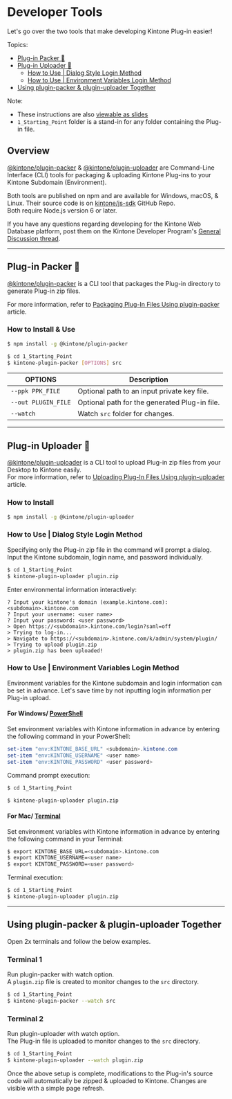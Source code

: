 # Developer Tools
Let's go over the two tools that make developing Kintone Plug-in easier!

Topics:
  * [Plug-in Packer 📩](#plug-in-packer-)
  * [Plug-in Uploader 📡](#plug-in-uploader-)
    * [How to Use | Dialog Style Login Method](#how-to-use--dialog-style-login-method)
    * [How to Use | Environment Variables Login Method](#how-to-use--environment-variables-login-method)
  * [Using plugin-packer & plugin-uploader Together](#using-plugin-packer--plugin-uploader-together)

Note:
  * These instructions are also [viewable as slides](https://slides.trouni.com/?src=https://raw.githubusercontent.com/ahandsel/Table-Utility-Plug-in/main/Developer_Tools.md#/)
  * `1_Starting_Point` folder is a stand-in for any folder containing the Plug-in file.

## Overview

[@kintone/plugin-packer](https://github.com/kintone/js-sdk/tree/master/packages/plugin-packer) & [@kintone/plugin-uploader](https://github.com/kintone/js-sdk/tree/master/packages/plugin-uploader) are Command-Line Interface (CLI) tools for packaging & uploading Kintone Plug-ins to your Kintone Subdomain (Environment).

Both tools are published on npm and are available for Windows, macOS, & Linux. Their source code is on [kintone/js-sdk](https://github.com/kintone/js-sdk) GitHub Repo.  
Both require Node.js version 6 or later.

If you have any questions regarding developing for the Kintone Web Database platform, post them on the Kintone Developer Program's [General Discussion thread](https://developer.kintone.io/hc/en-us/community/topics/200378107-General-Discussion).

---

## Plug-in Packer 📩

[@kintone/plugin-packer](https://github.com/kintone/js-sdk/tree/master/packages/plugin-packer) is a CLI tool that packages the Plug-in directory to generate Plug-in zip files.  

For more information, refer to [Packaging Plug-In Files Using plugin-packer](https://developer.kintone.io/hc/en-us/articles/360008906274) article.

### How to Install & Use

```sh
$ npm install -g @kintone/plugin-packer

$ cd 1_Starting_Point
$ kintone-plugin-packer [OPTIONS] src
```

| OPTIONS             | Description                                  |
| ------------------- | -------------------------------------------- |
| `--ppk PPK_FILE`    | Optional path to an input private key file.  |
| `--out PLUGIN_FILE` | Optional path for the generated Plug-in file. |
| `--watch`           | Watch `src` folder for changes.              |

---

## Plug-in Uploader 📡

[@kintone/plugin-uploader](https://github.com/kintone/js-sdk/tree/master/packages/plugin-uploader) is a CLI tool to upload Plug-in zip files from your Desktop to Kintone easily.  
For more information, refer to [Uploading Plug-In Files Using plugin-uploader](https://developer.kintone.io/hc/en-us/articles/360009830414) article.

### How to Install

```sh
$ npm install -g @kintone/plugin-uploader
```


### How to Use | Dialog Style Login Method
Specifying only the Plug-in zip file in the command will prompt a dialog.
Input the Kintone subdomain, login name, and password individually.

```sh
$ cd 1_Starting_Point
$ kintone-plugin-uploader plugin.zip
```

Enter environmental information interactively:

```console
? Input your kintone's domain (example.kintone.com): <subdomain>.kintone.com
? Input your username: <user name>
? Input your password: <user password>
> Open https://<subdomain>.kintone.com/login?saml=off
> Trying to log-in...
> Navigate to https://<subdomain>.kintone.com/k/admin/system/plugin/
> Trying to upload plugin.zip
> plugin.zip has been uploaded!
```


### How to Use | Environment Variables Login Method
Environment variables for the Kintone subdomain and login information can be set in advance. Let's save time by not inputting login information per Plug-in upload.  

#### For Windows/ [PowerShell](https://docs.microsoft.com/en-us/powershell/scripting/overview)

Set environment variables with Kintone information in advance by entering the following command in your PowerShell:

```PowerShell
set-item "env:KINTONE_BASE_URL" <subdomain>.kintone.com
set-item "env:KINTONE_USERNAME" <user name>
set-item "env:KINTONE_PASSWORD" <user password>
```

Command prompt execution:  

```sh
$ cd 1_Starting_Point

$ kintone-plugin-uploader plugin.zip
```


#### For Mac/ [Terminal](https://support.apple.com/guide/terminal/welcome/mac)

Set environment variables with Kintone information in advance by entering the following command in your Terminal:

```sh
$ export KINTONE_BASE_URL=<subdomain>.kintone.com
$ export KINTONE_USERNAME=<user name>
$ export KINTONE_PASSWORD=<user password>
```

Terminal execution:  

```sh
$ cd 1_Starting_Point
$ kintone-plugin-uploader plugin.zip
```

---

## Using plugin-packer & plugin-uploader Together
Open 2x terminals and follow the below examples.

### Terminal 1
Run plugin-packer with watch option.  
A `plugin.zip` file is created to monitor changes to the `src` directory.

```sh
$ cd 1_Starting_Point
$ kintone-plugin-packer --watch src
```


### Terminal 2
Run plugin-uploader with watch option.  
The Plug-in file is uploaded to monitor changes to the `src` directory.

```sh
$ cd 1_Starting_Point
$ kintone-plugin-uploader --watch plugin.zip
```

Once the above setup is complete, modifications to the Plug-in's source code will automatically be zipped & uploaded to Kintone. Changes are visible with a simple page refresh.
